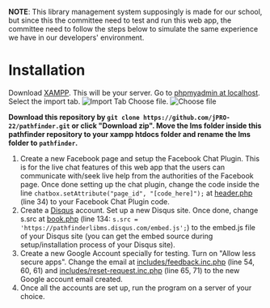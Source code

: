 **NOTE**: This library management system supposingly is made for our school, but since this the committee need to test and run this web app, the committee need to follow the steps below to simulate the same experience we have in our developers' environment. 

# Installation
Download [XAMPP](https://www.apachefriends.org/index.html). This will be your server.
Go to [phpmyadmin at localhost](http://localhost/phpmyadmin/). Select the import tab.
![Import Tab](https://github.com/jPRO-22/pathfinder/blob/main/readme-imgs/phpmyadmin-import-tab.jpg?raw=true)
Choose file. 
![Choose file](https://github.com/jPRO-22/pathfinder/blob/main/readme-imgs/phpmyadmin-import-choose-file.jpg?raw=true)

**Download this repository by ```git clone https://github.com/jPRO-22/pathfinder.git``` or click "Download zip". Move the lms folder inside this pathfinder repository to your xampp htdocs folder and rename the lms folder to ```pathfinder```.**

1. Create a new Facebook page and setup the Facebook Chat Plugin. This is for the live chat features of this web app that the users can communicate with/seek live help from the authorities of the Facebook page. Once done setting up the chat plugin, change the code inside the line ```chatbox.setAttribute("page_id", "[code_here]");``` at [header.php](https://github.com/jPRO-22/pathfinder/blob/main/lms/header.php) (line 34) to your Facebook Chat Plugin code. 
2. Create a [Disqus](https://disqus.com/) account. Set up a new Disqus site. Once done, change s.src at [book.php](https://github.com/jPRO-22/pathfinder/blob/main/lms/book.php) (line 134: ```s.src = 'https://pathfinderlibms.disqus.com/embed.js';```) to the embed.js file of your Disqus site (you can get the embed source during setup/installation process of your Disqus site). 
3. Create a new Google Account specially for testing. Turn on "Allow less secure apps". Change the email at [includes/feedback.inc.php](https://github.com/jPRO-22/pathfinder/blob/main/lms/includes/feedback.inc.php) (line 54, 60, 61) and [includes/reset-request.inc.php](https://github.com/jPRO-22/pathfinder/blob/main/lms/includes/reset-request.inc.php) (line 65, 71) to the new Google account email created. 
4. Once all the accounts are set up, run the program on a server of your choice.
